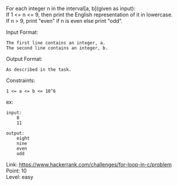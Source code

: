 For each integer n in the interval[a, b](given as input):<br />
If 1 <= n <= 9, then print the English representation of it in lowercase.<br />
If n > 9, print "even" if n is even else print "odd".

Input Format:

	The first line contains an integer, a.
	The second line contains an integer, b.

Output Format:

	As described in the task.

Constraints:

	1 <= a <= b <= 10^6

ex:

	input:
		8
		11

	output:
		eight
		nine
		even
		odd

Link: https://www.hackerrank.com/challenges/for-loop-in-c/problem<br />
Point: 10<br />
Level: easy